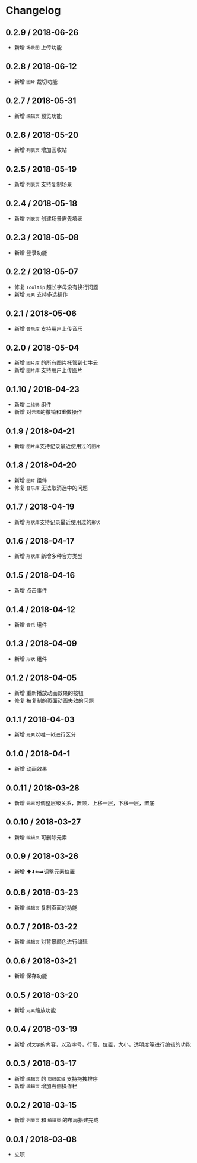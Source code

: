 
# Changelog

## 0.2.9 / 2018-06-26

- 新增 `场景图` 上传功能

## 0.2.8 / 2018-06-12

- 新增 `图片` 裁切功能

## 0.2.7 / 2018-05-31

- 新增 `编辑页` 预览功能

## 0.2.6 / 2018-05-20
- 新增 `列表页` 增加回收站

## 0.2.5 / 2018-05-19
- 新增 `列表页` 支持复制场景

## 0.2.4 / 2018-05-18
- 新增 `列表页` 创建场景需先填表

## 0.2.3 / 2018-05-08
- 新增 登录功能

## 0.2.2 / 2018-05-07
- 修复 `Tooltip` 超长字母没有换行问题
- 新增 `元素` 支持多选操作

## 0.2.1 / 2018-05-06
- 新增 `音乐库` 支持用户上传音乐

## 0.2.0 / 2018-05-04
- 新增 `图片库` 的所有图片托管到七牛云
- 新增 `图片库` 支持用户上传图片

## 0.1.10 / 2018-04-23
- 新增 `二维码` 组件
- 新增 对`元素`的撤销和重做操作

## 0.1.9 / 2018-04-21
- 新增 `图片库`支持记录最近使用过的`图片`

## 0.1.8 / 2018-04-20
- 新增 `图片` 组件
- 修复 `音乐库` 无法取消选中的问题

## 0.1.7 / 2018-04-19
- 新增 `形状库`支持记录最近使用过的`形状`

## 0.1.6 / 2018-04-17
- 新增 `形状库` 新增多种官方类型

## 0.1.5 / 2018-04-16
- 新增 点击事件

## 0.1.4 / 2018-04-12
- 新增 `音乐` 组件

## 0.1.3 / 2018-04-09
- 新增 `形状` 组件

## 0.1.2 / 2018-04-05
- 新增 重新播放动画效果的按钮
- 修复 被复制的页面动画失效的问题

## 0.1.1 / 2018-04-03
- 新增 `元素`以唯一id进行区分

## 0.1.0 / 2018-04-1
- 新增 动画效果

## 0.0.11 / 2018-03-28
- 新增 `元素`可调整层级关系，置顶，上移一层，下移一层，置底

## 0.0.10 / 2018-03-27
- 新增 `编辑页` 可删除元素

## 0.0.9 / 2018-03-26
- 新增 ⬆️⬇️⬅️➡️调整元素位置

## 0.0.8 / 2018-03-23
- 新增 `编辑页` 复制页面的功能

## 0.0.7 / 2018-03-22
- 新增 `编辑页` 对背景颜色进行编辑

## 0.0.6 / 2018-03-21
- 新增 保存功能

## 0.0.5 / 2018-03-20
- 新增 `元素`缩放功能

## 0.0.4 / 2018-03-19
- 新增 对`文字`的内容，以及字号，行高，位置，大小，透明度等进行编辑的功能

## 0.0.3 / 2018-03-17
- 新增 `编辑页` 的 `页码区域` 支持拖拽排序
- 新增 `编辑页` 增加右侧操作栏

## 0.0.2 / 2018-03-15
- 新增 `列表页` 和 `编辑页` 的布局搭建完成

## 0.0.1 / 2018-03-08
- 立项
